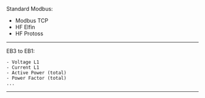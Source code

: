 Standard Modbus:

- Modbus TCP
- HF Elfin
- HF Protoss

<hr>

EB3 to EB1:

```
- Voltage L1
- Current L1
- Active Power (total)
- Power Factor (total)
...
```

<hr>
